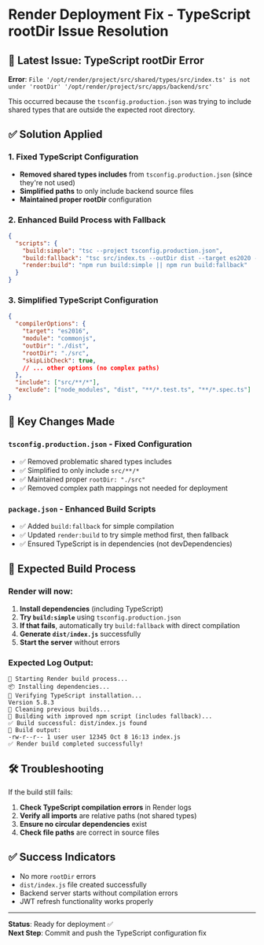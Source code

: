 # Render Deployment Fix - TypeScript rootDir Issue Resolution

## 🚨 Latest Issue: TypeScript rootDir Error

**Error**: `File '/opt/render/project/src/shared/types/src/index.ts' is not under 'rootDir' '/opt/render/project/src/apps/backend/src'`

This occurred because the `tsconfig.production.json` was trying to include shared types that are outside the expected root directory.

## ✅ Solution Applied

### 1. **Fixed TypeScript Configuration**
- **Removed shared types includes** from `tsconfig.production.json` (since they're not used)
- **Simplified paths** to only include backend source files
- **Maintained proper rootDir** configuration

### 2. **Enhanced Build Process with Fallback**
```json
{
  "scripts": {
    "build:simple": "tsc --project tsconfig.production.json",
    "build:fallback": "tsc src/index.ts --outDir dist --target es2020 --module commonjs --esModuleInterop --skipLibCheck --allowJs --resolveJsonModule",
    "render:build": "npm run build:simple || npm run build:fallback"
  }
}
```

### 3. **Simplified TypeScript Configuration**
```json
{
  "compilerOptions": {
    "target": "es2016",
    "module": "commonjs",
    "outDir": "./dist",
    "rootDir": "./src",
    "skipLibCheck": true,
    // ... other options (no complex paths)
  },
  "include": ["src/**/*"],
  "exclude": ["node_modules", "dist", "**/*.test.ts", "**/*.spec.ts"]
}
```

## 🔧 Key Changes Made

### `tsconfig.production.json` - Fixed Configuration
- ✅ Removed problematic shared types includes
- ✅ Simplified to only include `src/**/*`
- ✅ Maintained proper `rootDir: "./src"`
- ✅ Removed complex path mappings not needed for deployment

### `package.json` - Enhanced Build Scripts
- ✅ Added `build:fallback` for simple compilation
- ✅ Updated `render:build` to try simple method first, then fallback
- ✅ Ensured TypeScript is in dependencies (not devDependencies)

## 🚀 Expected Build Process

### Render will now:
1. **Install dependencies** (including TypeScript)
2. **Try `build:simple`** using `tsconfig.production.json`
3. **If that fails**, automatically try `build:fallback` with direct compilation
4. **Generate `dist/index.js`** successfully
5. **Start the server** without errors

### Expected Log Output:
```
🚀 Starting Render build process...
📦 Installing dependencies...
🔧 Verifying TypeScript installation...
Version 5.8.3
🧹 Cleaning previous builds...
🔨 Building with improved npm script (includes fallback)...
✅ Build successful: dist/index.js found
📂 Build output:
-rw-r--r-- 1 user user 12345 Oct 8 16:13 index.js
✅ Render build completed successfully!
```

## 🛠️ Troubleshooting

If the build still fails:

1. **Check TypeScript compilation errors** in Render logs
2. **Verify all imports** are relative paths (not shared types)
3. **Ensure no circular dependencies** exist
4. **Check file paths** are correct in source files

## ✅ Success Indicators

- No more `rootDir` errors
- `dist/index.js` file created successfully
- Backend server starts without compilation errors
- JWT refresh functionality works properly

---

**Status**: Ready for deployment ✅  
**Next Step**: Commit and push the TypeScript configuration fix